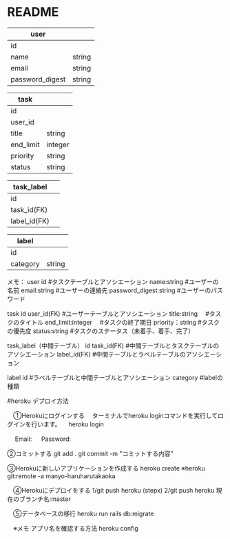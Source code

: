 # README

|user||
| ---- | ---- |
|id||
|name|string|
|email|string|
password_digest|string|

|task||
| ---- | ---- |
|id||
|user_id||
|title|string|
|end_limit|integer|
|priority|string|
|status|string|


|task_label||
| ---- | ---- |
|id||
|task_id(FK)||
|label_id(FK)||

|label||
| ---- | ---- |
|id||
|category|string|


メモ：
user
  id                    #タスクテーブルとアソシエーション
    name:string         #ユーザーの名前
    email:string        #ユーザーの連絡先
    password_digest:string  #ユーザーのパスワード


task
  id
  user_id(FK)           #ユーザーテーブルとアソシエーション
    title:string　      #タスクのタイトル
    end_limit:integer　 #タスクの終了期日
    priority：string    #タスクの優先度
    status:string       #タスクのステータス（未着手、着手、完了）

task_label（中間テーブル）
  id
  task_id(FK)           #中間テーブルとタスクテーブルのアソシエーション
  label_id(FK)           #中間テーブルとラベルテーブルのアソシエーション

label
  id                    #ラベルテーブルと中間テーブルとアソシエーション
  category              #labelの種類
  

  #heroku デプロイ方法

　①Herokuにログインする
　ターミナルでheroku loginコマンドを実行してログインを行います。
　heroku login

　 Email: 
　 Password:

  ②コミットする
  git add .
  git commit -m "コミットする内容"

  ③Herokuに新しいアプリケーションを作成する
  heroku create
  ※heroku git:remote -a manyo-haruharutakaoka

　④Herokuにデプロイをする
    1/git push heroku (stepx)
    2/git push heroku 現在のブランチ名:master

　⑤データベースの移行
  heroku run rails db:migrate

　※メモ
  アプリ名を確認する方法
  heroku config


